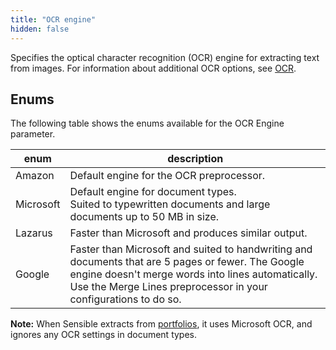 ```yaml
---
title: "OCR engine"
hidden: false
---
```

Specifies the optical character recognition (OCR) engine for extracting text from images. For information about additional OCR options, see [OCR](doc:ocr).

## Enums

The following table shows the enums available for the OCR Engine parameter. 

| enum      | description                                                  |
| --------- | ------------------------------------------------------------ |
| Amazon    | Default engine for the OCR preprocessor.                     |
| Microsoft | Default engine for document types.<br/>Suited to typewritten documents and large documents up to 50 MB in size. |
| Lazarus   | Faster than Microsoft and produces similar output.           |
| Google    | Faster than Microsoft and suited to handwriting and documents that are 5 pages or fewer. The Google engine doesn't merge words into lines automatically. Use the Merge Lines preprocessor in your configurations to do so. |

**Note:** When Sensible extracts from [portfolios](doc:portfolio), it uses Microsoft OCR, and ignores any OCR settings in document types.
